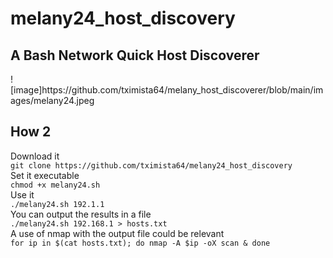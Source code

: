 <h1>melany24_host_discovery</h1>
<h2>A Bash Network Quick Host Discoverer</h2>
![image]https://github.com/tximista64/melany_host_discoverer/blob/main/images/melany24.jpeg



<h2>How 2</h2>
Download it<br />
<code>git clone https://github.com/tximista64/melany24_host_discovery</code><br />
Set it executable<br />
<code>chmod +x melany24.sh</code><br />
Use it<br />
<code>./melany24.sh 192.1.1</code><br />
You can output the results in a file<br /> 
<code>./melany24.sh 192.168.1 > hosts.txt</code><br />
A use of nmap with the output file could be relevant<br />
<code>for ip in $(cat hosts.txt); do nmap -A $ip -oX scan & done</code>
<br />
